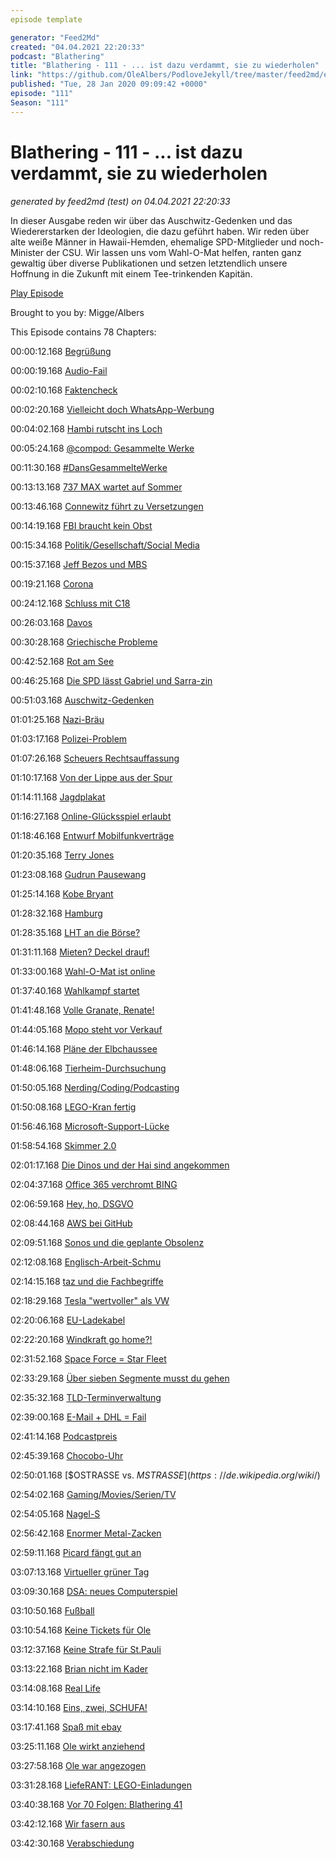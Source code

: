```yaml
---
episode template

generator: "Feed2Md"
created: "04.04.2021 22:20:33"
podcast: "Blathering"
title: "Blathering - 111 - ... ist dazu verdammt, sie zu wiederholen"
link: "https://github.com/OleAlbers/PodloveJekyll/tree/master/feed2md/example/export/seasons/5/2020/1/Blathering___111___..._ist_dazu_verdammt__sie_zu_wiederholen.md"
published: "Tue, 28 Jan 2020 09:09:42 +0000"
episode: "111"
Season: "111"
---
```


# Blathering - 111 - ... ist dazu verdammt, sie zu wiederholen
_generated by feed2md (test) on 04.04.2021 22:20:33_

In dieser Ausgabe reden wir über das Auschwitz-Gedenken und das Wiedererstarken der Ideologien, die dazu geführt haben. Wir reden über alte weiße Männer in Hawaii-Hemden, ehemalige SPD-Mitglieder und noch-Minister der CSU. Wir lassen uns vom Wahl-O-Mat helfen, ranten ganz gewaltig über diverse Publikationen und setzen letztendlich unsere Hoffnung in die Zukunft mit einem Tee-trinkenden Kapitän.

[Play Episode](https://www.blathering.de/podlove/file/1100/s/feed/c/mp3/blathering_111.mp3)

Brought to you by: Migge/Albers

This Episode contains 78 Chapters:


00:00:12.168 [Begrüßung]()

00:00:19.168 [Audio-Fail](https://auphonic.com/donate_credits?user=blathering)

00:02:10.168 [Faktencheck]()

00:02:20.168 [Vielleicht doch WhatsApp-Werbung](https://www.cnet.com/news/facebook-abandons-plan-to-sell-ads-on-whatsapp-report-says/)

00:04:02.168 [Hambi rutscht ins Loch](https://twitter.com/anettselle/status/1219531468419919873)

00:05:24.168 [@compod: Gesammelte Werke](https://twitter.com/search?q=(from%3Acompod)%20(%40blathering_pod)%20until%3A2020-01-28%20since%3A2020-01-20&src=typed_query&f=live)

00:11:30.168 [#DansGesammelteWerke](https://twitter.com/search?q=(from%3Aevildanwallace)%20(%40blathering_pod)%20until%3A2020-01-28%20since%3A2020-01-20&src=typed_query&f=live)

00:13:13.168 [737 MAX wartet auf Sommer](https://www.tagesschau.de/wirtschaft/boeing-737-max-133.html)

00:13:46.168 [Connewitz führt zu Versetzungen](https://taz.de/Polizei-Pressearbeit-in-Leipzig/!5656150/)

00:14:19.168 [FBI braucht kein Obst](https://www.derstandard.at/story/2000113692685/iphone-11-gehackt-fbi-braucht-keine-hintertuer-und-widerlegt-sich)

00:15:34.168 [Politik/Gesellschaft/Social Media]()

00:15:37.168 [Jeff Bezos und MBS](https://www.theguardian.com/technology/2020/jan/21/amazon-boss-jeff-bezoss-phone-hacked-by-saudi-crown-prince)

00:19:21.168 [Corona](https://www.youtube.com/watch?v=PUP8InwLK9g)

00:24:12.168 [Schluss mit C18](https://www.tagesschau.de/investigativ/swr/combat18-101.html)

00:26:03.168 [Davos](https://twitter.com/Karl_Lauterbach/status/1220123054854090754)

00:30:28.168 [Griechische Probleme](https://www.tagesspiegel.de/politik/auf-allen-inseln-nahe-der-tuerkei-griechen-protestieren-mit-generalstreik-gegen-fluechtlinge-und-regierung/25462598.html)

00:42:52.168 [Rot am See](https://twitter.com/erzaehlmirnix/status/1221012816506839042)

00:46:25.168 [Die SPD lässt Gabriel und Sarra-zin](https://taz.de/Thilo-Sarrazins-Parteiausschluss/!5653673/)

00:51:03.168 [Auschwitz-Gedenken](https://www.deutschlandfunk.de/der-tag-75-jahre-nach-auschwitz-verblasst-die-erinnerung.3415.de.html?dram:article_id=468904)

01:01:25.168 [Nazi-Bräu](https://www.mdr.de/sachsen-anhalt/halle/burgenland/getraenkequelle-beendet-zusammenarbeit-mit-nazi-bier-verkaeufer-100.html)

01:03:17.168 [Polizei-Problem](https://taz.de/Zivilipolizisten-bei-Unteilbar-Demo/!5653664/)

01:07:26.168 [Scheuers Rechtsauffassung](https://twitter.com/Storch_i/status/1220609605778268161)

01:10:17.168 [Von der Lippe aus der Spur](https://twitter.com/tmigge/status/1221440702128754689)

01:14:11.168 [Jagdplakat](https://www.volksverpetzer.de/social-media/afd-jugend-jagen-entsorgen/)

01:16:27.168 [Online-Glücksspiel erlaubt](https://www.golem.de/news/casino-co-laender-wollen-online-gluecksspiele-erlauben-2001-146203.html)

01:18:46.168 [Entwurf Mobilfunkverträge](https://www.golem.de/news/handyvertraege-verkuerzte-laufzeit-und-leichtere-kuendigungen-geplant-2001-146278.html)

01:20:35.168 [Terry Jones](https://www.t-online.de/nachrichten/id_87200200/nach-demenz-erkrankung-monty-python-star-terry-jones-mit-77-jahren-verstorben.html)

01:23:08.168 [Gudrun Pausewang](https://www.spiegel.de/kultur/literatur/gudrun-pausewang-ist-tot-die-wolke-autorin-mit-91-jahren-gestorben-a-3c1ef2d3-5f6b-4d24-9f5a-58c172fa61a0)

01:25:14.168 [Kobe Bryant](https://de.euronews.com/2020/01/26/bericht-basketball-star-kobe-bryant-tot-hubschrauberabsturz)

01:28:32.168 [Hamburg]()

01:28:35.168 [LHT an die Börse?](https://www.ndr.de/nachrichten/hamburg/Kommt-Lufthansa-Technik-an-die-Boerse,lufthansatechnik120.html)

01:31:11.168 [Mieten? Deckel drauf!](https://www.ndr.de/nachrichten/hamburg/wahl/buergerschaftswahl_2020/Umfrage-Mehrheit-der-Hamburger-fuer-Mietendeckel,hamburgtrend186.html)

01:33:00.168 [Wahl-O-Mat ist online](https://www.wahl-o-mat.de/hamburg2020/)

01:37:40.168 [Wahlkampf startet](https://taz.de/Wahlkampf-in-Hamburg/!5656548/)

01:41:48.168 [Volle Granate, Renate!](https://twitter.com/SRHnews/status/1220311550600339458)

01:44:05.168 [Mopo steht vor Verkauf](https://www.hamburg1.de/nachrichten/43584/Demonstration_vor_dem_MOPO_Verlagsgebaeude.html)

01:46:14.168 [Pläne der Elbchaussee](https://www.hamburg1.de/nachrichten/43578/Verwirrende_Plaene_fuer_die_Elbchaussee.html)

01:48:06.168 [Tierheim-Durchsuchung](https://www.hamburg1.de/nachrichten/43593/Razzia_in_Tierheim_Suederstrasse.html)

01:50:05.168 [Nerding/Coding/Podcasting]()

01:50:08.168 [LEGO-Kran fertig](https://twitter.com/tmigge/status/1221060168408059904)

01:56:46.168 [Microsoft-Support-Lücke](https://www.forbes.com/sites/daveywinder/2020/01/22/microsoft-security-shocker-as-250-million-customer-records-exposed-online/#69ba449d4d1b)

01:58:54.168 [Skimmer 2.0](https://twitter.com/derPUPE/status/1219885154111512576)

02:01:17.168 [Die Dinos und der Hai sind angekommen](http://whats-in-your-pants.de/wiyp057-2/)

02:04:37.168 [Office 365 verchromt BING](https://www.zdnet.com/article/microsoft-to-forcibly-install-bing-search-extension-in-chrome-for-office-365-proplus-users/)

02:06:59.168 [Hey, ho, DSGVO](https://www.heise.de/ct/artikel/Daten-Leak-bei-Autovermietung-Buchbinder-3-Millionen-Kundendaten-offen-im-Netz-4643015.html)

02:08:44.168 [AWS bei GitHub](https://www.golem.de/news/amazon-aws-mitarbeiter-veroeffentlicht-zugangsdaten-auf-github-2001-146263.html)

02:09:51.168 [Sonos und die geplante Obsolenz](https://www.vice.com/en_us/article/3a8dpn/sonos-makes-it-clear-you-no-longer-own-the-things-you-buy)

02:12:08.168 [Englisch-Arbeit-Schmu](https://twitter.com/weinert_ralf/status/1218274678424379392)

02:14:15.168 [taz und die Fachbegriffe](https://twitter.com/tmigge/status/1220264717584826370)

02:18:29.168 [Tesla "wertvoller" als VW](https://www.golem.de/news/autohersteller-teslas-aktienwert-ueberholt-den-von-volkswagen-2001-146257.html)

02:20:06.168 [EU-Ladekabel](https://www.golem.de/news/lightning-apple-warnt-vor-einheitlichem-eu-ladegeraet-2001-146249.html)

02:22:20.168 [Windkraft go home?!](https://docs.google.com/document/d/e/2PACX-1vS9YhGKxMmJPLlxg9w1Xg0Px2_FxbOfeHPEB3v0jeuEBcYt-xC-F6QjtPSWmP1jU4aS0auF5v-vc81A/pub)

02:31:52.168 [Space Force = Star Fleet](https://www.golem.de/news/united-states-space-force-sternenflottenartiges-logo-veraergert-star-trek-fans-2001-146275.html)

02:33:29.168 [Über sieben Segmente musst du gehen](https://twitter.com/schaarsen/status/1221687323341004800)

02:35:32.168 [TLD-Terminverwaltung](https://twitter.com/stammtischphilo/status/1220418525526941697)

02:39:00.168 [E-Mail + DHL = Fail](https://twitter.com/fleaz_/status/1220402715408379907)

02:41:14.168 [Podcastpreis](https://uebermedien.de/45449/der-deutsche-podcastpreis-ist-eine-fehlkonstruktion/)

02:45:39.168 [Chocobo-Uhr](https://twitter.com/stammtischphilo/status/1221772487098359808)

02:50:01.168 [$OSTRASSE vs. $MSTRASSE](https://de.wikipedia.org/wiki/$)

02:54:02.168 [Gaming/Movies/Serien/TV]()

02:54:05.168 [Nagel-S](https://twitter.com/stammtischphilo/status/1220048513414942726)

02:56:42.168 [Enormer Metal-Zacken](https://twitter.com/stammtischphilo/status/1220609745746309120)

02:59:11.168 [Picard fängt gut an](https://www.hollywoodreporter.com/live-feed/13-star-trek-picard-easter-eggs-premiere-1271889)

03:07:13.168 [Virtueller grüner Tag](https://store.playstation.com/de-de/product/EP5067-CUSA14143_00-P5S3XXXXXXXXXXXX)

03:09:30.168 [DSA: neues Computerspiel](https://www.golem.de/news/book-of-heroes-angespielt-das-schwarze-auge-wird-zum-interaktiven-brettspiel-2001-146262.html)

03:10:50.168 [Fußball]()

03:10:54.168 [Keine Tickets für Ole](https://twitter.com/stammtischphilo/status/1219541672880738304)

03:12:37.168 [Keine Strafe für St.Pauli](https://www.fcstpauli.com/news/dfb-sportgericht-stellt-ermittlungsverfahren-gegen-den-fc-st-pauli-ein/)

03:13:22.168 [Brian nicht im Kader](https://www.sportschau.de/fussball/bundesliga3/video--liga---zwickau-dreht-das-spiel-gegen-magdeburg-100.html)

03:14:08.168 [Real Life]()

03:14:10.168 [Eins, zwei, SCHUFA!](https://twitter.com/stammtischphilo/status/1220022584462450694)

03:17:41.168 [Spaß mit ebay](https://twitter.com/stammtischphilo/status/1221735647989374976)

03:25:11.168 [Ole wirkt anziehend](https://twitter.com/stammtischphilo/status/1220298523666780160)

03:27:58.168 [Ole war angezogen](https://twitter.com/stammtischphilo/status/1220685046916485120)

03:31:28.168 [LiefeRANT: LEGO-Einladungen](https://twitter.com/tmigge/status/1220467259258351616)

03:40:38.168 [Vor 70 Folgen: Blathering 41](https://www.blathering.de/2017/12/blathering-041-das-beste-zum-fest/)

03:42:12.168 [Wir fasern aus]()

03:42:30.168 [Verabschiedung]()


